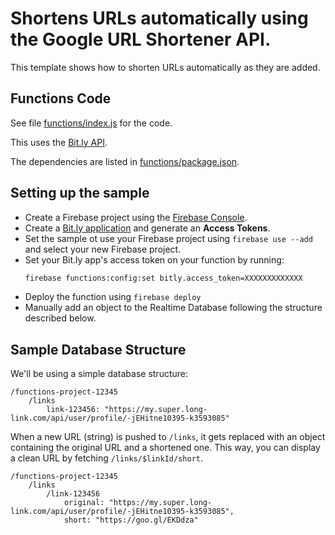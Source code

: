 # Shortens URLs automatically using the Google URL Shortener API.

This template shows how to shorten URLs automatically as they are added.


## Functions Code

See file [functions/index.js](functions/index.js) for the code.

This uses the [Bit.ly API](https://developers.google.com/url-shortener/).

The dependencies are listed in [functions/package.json](functions/package.json).

## Setting up the sample

 - Create a Firebase project using the [Firebase Console](https://console.firebase.google.com).
 - Create a [Bit.ly application](https://bitly.com/a/oauth_apps) and generate an **Access Tokens**.
 - Set the sample ot use your Firebase project using `firebase use --add` and select your new Firebase project.
 - Set your Bit.ly app's access token on your function by running:
     ```bash
     firebase functions:config:set bitly.access_token=XXXXXXXXXXXXX
     ```
 - Deploy the function using `firebase deploy`
 - Manually add an object to the Realtime Database following the structure described below.


## Sample Database Structure

We'll be using a simple database structure:

```
/functions-project-12345
    /links
        link-123456: "https://my.super.long-link.com/api/user/profile/-jEHitne10395-k3593085"
```

When a new URL (string) is pushed to `/links`, it gets replaced with an object containing the original URL and a shortened one.
This way, you can display a clean URL by fetching `/links/$linkId/short`.

```
/functions-project-12345
    /links
        /link-123456
            original: "https://my.super.long-link.com/api/user/profile/-jEHitne10395-k3593085",
            short: "https://goo.gl/EKDdza"
```
